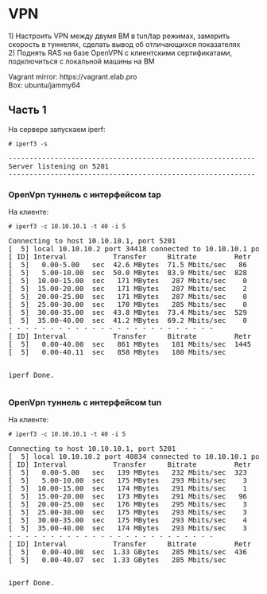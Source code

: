 <h1>VPN</h1>
<p>
1) Настроить VPN между двумя ВМ в tun/tap режимах, замерить скорость в туннелях, сделать вывод об отличающихся показателях<br>
2) Поднять RAS на базе OpenVPN с клиентскими сертификатами, подключиться с локальной машины на ВМ
</p>
<p>
Vagrant mirror: https://vagrant.elab.pro<br>
Box: ubuntu/jammy64
</p>
<h2>Часть 1</h2>
<p>На сервере запускаем iperf:</p>
<code># iperf3 -s</code>
<pre>
-----------------------------------------------------------
Server listening on 5201
-----------------------------------------------------------
</pre>

<h3>OpenVpn туннель с интерфейсом tap</h3>
<p>На клиенте:</p>
<code># iperf3 -c 10.10.10.1 -t 40 -i 5</code>
<pre>
Connecting to host 10.10.10.1, port 5201
[  5] local 10.10.10.2 port 34418 connected to 10.10.10.1 port 5201
[ ID] Interval           Transfer     Bitrate         Retr  Cwnd
[  5]   0.00-5.00   sec  42.6 MBytes  71.5 Mbits/sec   86    743 KBytes
[  5]   5.00-10.00  sec  50.0 MBytes  83.9 Mbits/sec  828    232 KBytes
[  5]  10.00-15.00  sec   171 MBytes   287 Mbits/sec    0    543 KBytes
[  5]  15.00-20.00  sec   171 MBytes   287 Mbits/sec    2    587 KBytes
[  5]  20.00-25.00  sec   171 MBytes   287 Mbits/sec    0    757 KBytes
[  5]  25.00-30.00  sec   170 MBytes   285 Mbits/sec    0    903 KBytes
[  5]  30.00-35.00  sec  43.8 MBytes  73.4 Mbits/sec  529    530 KBytes
[  5]  35.00-40.00  sec  41.2 MBytes  69.2 Mbits/sec    0    550 KBytes
- - - - - - - - - - - - - - - - - - - - - - - - -
[ ID] Interval           Transfer     Bitrate         Retr
[  5]   0.00-40.00  sec   861 MBytes   181 Mbits/sec  1445             sender
[  5]   0.00-40.11  sec   858 MBytes   180 Mbits/sec                  receiver

iperf Done.
</pre>


<h3>OpenVpn туннель с интерфейсом tun</h3>
<p>На клиенте:</p>
<code># iperf3 -c 10.10.10.1 -t 40 -i 5</code>
<pre>
Connecting to host 10.10.10.1, port 5201
[  5] local 10.10.10.2 port 40834 connected to 10.10.10.1 port 5201
[ ID] Interval           Transfer     Bitrate         Retr  Cwnd
[  5]   0.00-5.00   sec   139 MBytes   232 Mbits/sec  323    428 KBytes
[  5]   5.00-10.00  sec   175 MBytes   293 Mbits/sec    3    470 KBytes
[  5]  10.00-15.00  sec   174 MBytes   291 Mbits/sec    1    505 KBytes
[  5]  15.00-20.00  sec   173 MBytes   291 Mbits/sec   96    523 KBytes
[  5]  20.00-25.00  sec   176 MBytes   295 Mbits/sec    3    577 KBytes
[  5]  25.00-30.00  sec   175 MBytes   293 Mbits/sec    3    600 KBytes
[  5]  30.00-35.00  sec   175 MBytes   293 Mbits/sec    4    600 KBytes
[  5]  35.00-40.00  sec   174 MBytes   293 Mbits/sec    3    630 KBytes
- - - - - - - - - - - - - - - - - - - - - - - - -
[ ID] Interval           Transfer     Bitrate         Retr
[  5]   0.00-40.00  sec  1.33 GBytes   285 Mbits/sec  436             sender
[  5]   0.00-40.07  sec  1.33 GBytes   285 Mbits/sec                  receiver

iperf Done.
</pre>
